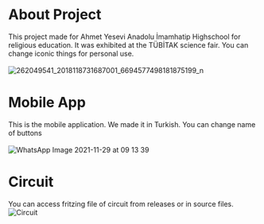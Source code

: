 # About Project
This project made for Ahmet Yesevi Anadolu İmamhatip Highschool for religious education. It was exhibited at the TÜBİTAK science fair. You can change iconic things for personal use.<br><br>
![262049541_2018118731687001_6694577498181875199_n](https://user-images.githubusercontent.com/46069238/144298443-dc81df48-e051-44dd-9d58-37922084a545.jpg)

# Mobile App
This is the mobile application. We made it in Turkish. You can change name of buttons<br><br>
![WhatsApp Image 2021-11-29 at 09 13 39](https://user-images.githubusercontent.com/46069238/144298344-0cbd3691-97a7-40b4-aab1-1698d2a347f0.jpeg)

# Circuit
You can access fritzing file of circuit from releases or in source files.
![Circuit](https://user-images.githubusercontent.com/46069238/144193045-c22edb33-9b63-449d-9f99-e7f890a14626.jpg)
